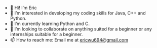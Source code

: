 - 👋 Hi! I’m Eric
- 👀 I’m interested in developing my coding skills for Java, C++ and Python.
- 🌱 I’m currently learning Python and C.
- 💞️ I’m looking to collaborate on anything suited for a beginner or any internships suitable for a beginner.
- 📫 How to reach me: Email me at ericwu694@gmail.com

<!---
Ewu694/Ewu694 is a ✨ special ✨ repository because its `README.md` (this file) appears on your GitHub profile.
You can click the Preview link to take a look at your changes.
--->
